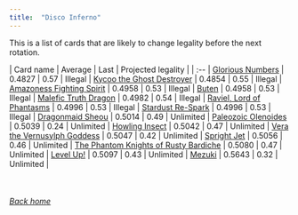 ```yaml
---
title:  "Disco Inferno"
---
```


This is a list of cards that are likely to change legality before the next rotation.

| Card name | Average | Last | Projected legality |
| :-- |
[Glorious Numbers](https://db.ygoprodeck.com/card/?search=Glorious%20Numbers) | 0.4827 | 0.57 | Illegal |
[Kycoo the Ghost Destroyer](https://db.ygoprodeck.com/card/?search=Kycoo%20the%20Ghost%20Destroyer) | 0.4854 | 0.55 | Illegal |
[Amazoness Fighting Spirit](https://db.ygoprodeck.com/card/?search=Amazoness%20Fighting%20Spirit) | 0.4958 | 0.53 | Illegal |
[Buten](https://db.ygoprodeck.com/card/?search=Buten) | 0.4958 | 0.53 | Illegal |
[Malefic Truth Dragon](https://db.ygoprodeck.com/card/?search=Malefic%20Truth%20Dragon) | 0.4982 | 0.54 | Illegal |
[Raviel, Lord of Phantasms](https://db.ygoprodeck.com/card/?search=Raviel,%20Lord%20of%20Phantasms) | 0.4996 | 0.53 | Illegal |
[Stardust Re-Spark](https://db.ygoprodeck.com/card/?search=Stardust%20Re-Spark) | 0.4996 | 0.53 | Illegal |
[Dragonmaid Sheou](https://db.ygoprodeck.com/card/?search=Dragonmaid%20Sheou) | 0.5014 | 0.49 | Unlimited |
[Paleozoic Olenoides](https://db.ygoprodeck.com/card/?search=Paleozoic%20Olenoides) | 0.5039 | 0.24 | Unlimited |
[Howling Insect](https://db.ygoprodeck.com/card/?search=Howling%20Insect) | 0.5042 | 0.47 | Unlimited |
[Vera the Vernusylph Goddess](https://db.ygoprodeck.com/card/?search=Vera%20the%20Vernusylph%20Goddess) | 0.5047 | 0.42 | Unlimited |
[Spright Jet](https://db.ygoprodeck.com/card/?search=Spright%20Jet) | 0.5056 | 0.46 | Unlimited |
[The Phantom Knights of Rusty Bardiche](https://db.ygoprodeck.com/card/?search=The%20Phantom%20Knights%20of%20Rusty%20Bardiche) | 0.5080 | 0.47 | Unlimited |
[Level Up!](https://db.ygoprodeck.com/card/?search=Level%20Up!) | 0.5097 | 0.43 | Unlimited |
[Mezuki](https://db.ygoprodeck.com/card/?search=Mezuki) | 0.5643 | 0.32 | Unlimited |

<br>

###### [Back home](index)